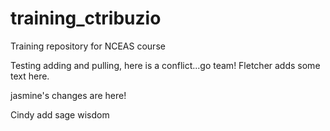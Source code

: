# training_ctribuzio
Training repository for NCEAS course

Testing adding and pulling, here is a conflict...go team! Fletcher adds some text here.

jasmine's changes are here!

Cindy add sage wisdom